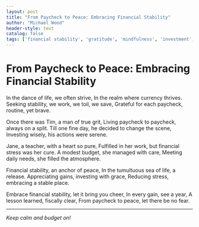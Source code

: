 ```yaml
---
layout: post
title: "From Paycheck to Peace: Embracing Financial Stability"
author: "Michael Wood"
header-style: text
catalog: false
tags: ['financial stability', 'gratitude', 'mindfulness', 'investment', 'peace']
---
```


# From Paycheck to Peace: Embracing Financial Stability

In the dance of life, we often strive, 
In the realm where currency thrives.
Seeking stability, we work, we toil, we save,
Grateful for each paycheck, routine, yet brave.

Once there was Tim, a man of true grit,
Living paycheck to paycheck, always on a split.
Till one fine day, he decided to change the scene,
Investing wisely, his actions were serene.

Jane, a teacher, with a heart so pure,
Fulfilled in her work, but financial stress was her cure.
A modest budget, she managed with care,
Meeting daily needs, she filled the atmosphere.

Financial stability, an anchor of peace,
In the tumultuous sea of life, a release.
Appreciating gains, investing with grace,
Reducing stress, embracing a stable place.

Embrace financial stability, let it bring you cheer,
In every gain, see a year,
A lesson learned, fiscally clear,
From paycheck to peace, let there be no fear.

---

*Keep calm and budget on!*
